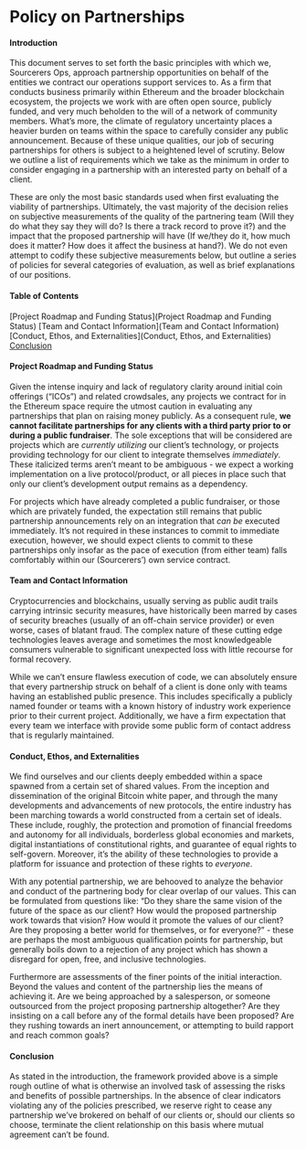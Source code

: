 # Policy on Partnerships

#### Introduction

This document serves to set forth the basic principles with which we, Sourcerers Ops, approach partnership opportunities on behalf of the entities we contract our operations support services to. As a firm that conducts business primarily within Ethereum and the broader blockchain ecosystem, the projects we work with are often open source, publicly funded, and very much beholden to the will of a network of community members. What’s more, the climate of regulatory uncertainty places a heavier burden on teams within the space to carefully consider any public announcement. Because of these unique qualities, our job of securing partnerships for others is subject to a heightened level of scrutiny. Below we outline a list of requirements which we take as the minimum in order to consider engaging in a partnership with an interested party on behalf of a client.

These are only the most basic standards used when first evaluating the viability of partnerships. Ultimately, the vast majority of the decision relies on subjective measurements of the quality of the partnering team (Will they do what they say they will do? Is there a track record to prove it?) and the impact that the proposed partnership will have (If we/they do it, how much does it matter? How does it affect the business at hand?). We do not even attempt to codify these subjective measurements below, but outline a series of policies for several categories of evaluation, as well as brief explanations of our positions.

#### Table of Contents

[Project Roadmap and Funding Status](Project Roadmap and Funding Status)
[Team and Contact Information](Team and Contact Information)
[Conduct, Ethos, and Externalities](Conduct, Ethos, and Externalities)
[Conclusion](Conclusion)

#### Project Roadmap and Funding Status

Given the intense inquiry and lack of regulatory clarity around initial coin offerings (“ICOs”) and related crowdsales, any projects we contract for in the Ethereum space require the utmost caution in evaluating any partnerships that plan on raising money publicly. As a consequent rule, **we cannot facilitate partnerships for any clients with a third party prior to or during a public fundraiser**. The sole exceptions that will be considered are projects which are _currently utilizing_ our client’s technology, or projects providing technology for our client to integrate themselves _immediately_. These italicized terms aren’t meant to be ambiguous - we expect a working implementation on a live protocol/product, or all pieces in place such that only our client’s development output remains as a dependency.

For projects which have already completed a public fundraiser, or those which are privately funded, the expectation still remains that public partnership announcements rely on an integration that _can be_ executed immediately. It’s not required in these instances to commit to immediate execution, however, we should expect clients to commit to these partnerships only insofar as the pace of execution (from either team) falls comfortably within our (Sourcerers’) own service contract.

#### Team and Contact Information

Cryptocurrencies and blockchains, usually serving as public audit trails carrying intrinsic security measures, have historically been marred by cases of security breaches (usually of an off-chain service provider) or even worse, cases of blatant fraud. The complex nature of these cutting edge technologies leaves average and sometimes the most knowledgeable consumers vulnerable to significant unexpected loss with little recourse for formal recovery.

While we can’t ensure flawless execution of code, we can absolutely ensure that every partnership struck on behalf of a client is done only with teams having an established public presence. This includes specifically a publicly named founder or teams with a known history of industry work experience prior to their current project. Additionally, we have a firm expectation that every team we interface with provide some public form of contact address that is regularly maintained.

#### Conduct, Ethos, and Externalities

We find ourselves and our clients deeply embedded within a space spawned from a certain set of shared values. From the inception and dissemination of the original Bitcoin white paper, and through the many developments and advancements of new protocols, the entire industry has been marching towards a world constructed from a certain set of ideals. These include, roughly, the protection and promotion of financial freedoms and autonomy for all individuals, borderless global economies and markets, digital instantiations of constitutional rights, and guarantee of equal rights to self-govern. Moreover, it’s the ability of these technologies to provide a platform for issuance and protection of these rights to _everyone_.

With any potential partnership, we are behooved to analyze the behavior and conduct of the partnering body for clear overlap of our values. This can be formulated from questions like: “Do they share the same vision of the future of the space as our client? How would the proposed partnership work towards that vision? How would it promote the values of our client? Are they proposing a better world for themselves, or for everyone?” - these are perhaps the most ambiguous qualification points for partnership, but generally boils down to a rejection of any project which has shown a disregard for open, free, and inclusive technologies.

Furthermore are assessments of the finer points of the initial interaction. Beyond the values and content of the partnership lies the means of achieving it. Are we being approached by a salesperson, or someone outsourced from the project proposing partnership altogether? Are they insisting on a call before any of the formal details have been proposed? Are they rushing towards an inert announcement, or attempting to build rapport and reach common goals?


#### Conclusion

As stated in the introduction, the framework provided above is a simple rough outline of what is otherwise an involved task of assessing the risks and benefits of possible partnerships. In the absence of clear indicators violating any of the policies prescribed, we reserve right to cease any partnership we’ve brokered on behalf of our clients or, should our clients so choose, terminate the client relationship on this basis where mutual agreement can’t be found.
